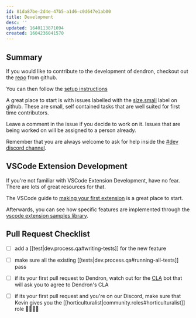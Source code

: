 ```yaml
---
id: 81da87be-2d4e-47b5-a1d6-c0d647e1ab00
title: Development
desc: ''
updated: 1640113871094
created: 1604236041570
---
```

## Summary

If you would like to contribute to the development of dendron, checkout out the [repo](https://link.dendron.so/github) from github.

You can then follow the [setup instructions](https://docs.dendron.so/notes/64f0e2d5-2c83-43df-9144-40f2c68935aa.html)

A great place to start is with issues labelled with the [size.small](https://github.com/dendronhq/dendron/labels/size.small) label on github. These are small, self contained tasks that are well suited for first time contributors.

Leave a comment in the issue if you decide to work on it. Issues that are being worked on will be assigned to a person already. 

Remember that you are always welcome to ask for help inside the [#dev discord channel](https://link.dendron.so/discord).

## VSCode Extension Development

If you're not familiar with VSCode Extension Development, have no fear. There are lots of great resources for that. 

The VSCode guide to [making your first extension](https://code.visualstudio.com/api/get-started/your-first-extension) is a great place to start. 

Afterwards, you can see how specific features are implemented through the [vscode extension samples library](https://github.com/microsoft/vscode-extension-samples). 

## Pull Request Checklist

- [ ] add a [[test|dev.process.qa#writing-tests]] for the new feature
- [ ] make sure all the existing [[tests|dev.process.qa#running-all-tests]] pass
- [ ] if its your first pull request to Dendron, watch out for the [CLA](https://en.wikipedia.org/wiki/Contributor_License_Agreement) bot that will ask you to agree to Dendron's CLA
- [ ] if its your first pull request and you're on our Discord, make sure that Kevin gives you the [[horticulturalist|community.roles#horticulturalist]] role  👨‍🌾👩‍🌾

